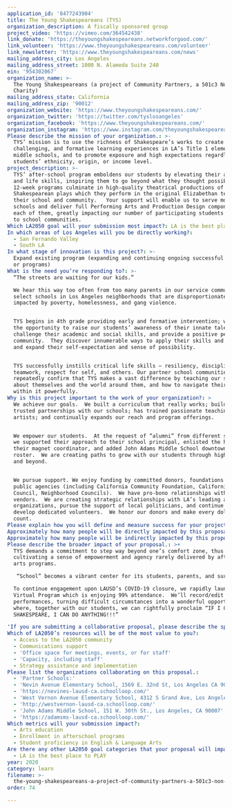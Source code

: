 ```yaml
---
application_id: '8477243904'
title: The Young Shakespeareans (TYS)
organization_description: A fiscally sponsored group
project_video: 'https://vimeo.com/364542438'
link_donate: 'https://theyoungshakespeareans.networkforgood.com/'
link_volunteer: 'https://www.theyoungshakespeareans.com/volunteer'
link_newsletter: 'https://www.theyoungshakespeareans.com/news'
mailing_address_city: Los Angeles
mailing_address_street: 1000 N. Alameda Suite 240
ein: '954302067'
organization_name: >-
  The Young Shakespeareans (a project of Community Partners, a 501c3 Non-Profit
  Charity)
mailing_address_state: California
mailing_address_zip: '90012'
organization_website: 'https://www.theyoungshakespeareans.com/'
organization_twitter: 'https://twitter.com/tyslosangeles'
organization_facebook: 'https://www.theyoungshakespeareans.com/'
organization_instagram: 'https://www.instagram.com/theyoungshakespeareans/'
Please describe the mission of your organization.: >-
  TYS’ mission is to use the richness of Shakespeare’s works to create early,
  challenging, and formative learning experiences in LA’s Title 1 elementary and
  middle schools, and to promote exposure and high expectations regardless of
  students’ ethnicity, origin, or income level.
project_description: >-
  TYS’ after-school program emboldens our students by elevating their academic
  and life skills, inspiring them to go beyond what they thought possible. Our
  12-week programs culminate in high-quality theatrical productions of
  Shakespearean plays which they perform in the original Elizabethan text for
  their school and community.   Your support will enable us to serve more
  schools and deliver full Performing Arts and Production Design components in
  each of them, greatly impacting our number of participating students and reach
  to school communities. 
Which LA2050 goal will your submission most impact?: LA is the best place to LEARN
In which areas of Los Angeles will you be directly working?:
  - San Fernando Valley
  - South LA
In what stage of innovation is this project?: >-
  Expand existing program (expanding and continuing ongoing successful projects
  or programs)
What is the need you’re responding to?: >-
  “The streets are waiting for our kids.”   

  We hear this way too often from too many parents in our service community.  We
  select schools in Los Angeles neighborhoods that are disproportionately
  impacted by poverty, homelessness, and gang violence.   


  TYS begins in 4th grade providing early and formative intervention; we seize
  the opportunity to raise our students’ awareness of their innate talents,
  challenge their academic and social skills, and provide a positive peer
  community.  They discover innumerable ways to apply their skills and energy
  and expand their self-expectation and sense of possibility. 


  TYS successfully instills critical life skills – resiliency, discipline,
  teamwork, respect for self, and others. Our partner school communities
  repeatedly confirm that TYS makes a vast difference by teaching our students
  about themselves and the world around them, and how to navigate their way
  within it powerfully.
Why is this project important to the work of your organization?: >
  We achieve our goals.  We built a curriculum that really works; builds strong,
  trusted partnerships with our schools; has trained passionate teaching
  artists; and continually expands our reach and program offerings.  


  We empower our students.  At the request of “alumni” from different schools,
  we supported their approach to their school principal, enlisted the help of
  their magnet coordinator, and added John Adams Middle School downtown to our
  roster.  We are creating paths to grow with our students through high school
  and beyond.


  We pursue support. We enjoy funding by committed donors, foundations and
  public agencies (including California Community Foundation, California Arts
  Council, Neighborhood Councils).  We have pro-bono relationships with critical
  vendors.  We are creating strategic relationships with LA’s leading arts
  organizations, pursue the support of local politicians, and continue to
  develop dedicated volunteers.  We honor our donors and make every dollar
  count.
Please explain how you will define and measure success for your project.: "TYS is a proven success in using the broad platform of the theatrical arts to attract and hold attention, develop and utilize academic and life skills, cultivate and apply critical thinking independently and collaboratively, and provide a truly transformative experience for all involved.   Our goal is to expand our reach – more schools, more students, more programming.\n\nWe measure our success via both anecdotal and data-driven methods. We track and enjoy high attendance, re-enrollment from year to year, and subsequent enrollment of siblings, cousins, and friends.  We conduct written surveys (Student self-assessment; Classroom/Liaison Teacher assessment of each student) at the beginning and end of each program, as well as our Principals’ assessments of overall school impact and written surveys of our Teaching Artists at the end of each program.  Our executive team reviews all information to remain current regarding the effectiveness of our curriculum and delivery, and we implement adjustments if/as needed.\n\nThe comments we regularly hear are equally important indicators of our success: \n*\t2nd and 3rd graders press to know when they can become Young Shakespeareans;\n*\tOur Alumni regularly return to share their latest achievements;\n*\tTeachers report that their TYS students’ classroom participation and confidence notably increase;\n*\tPrincipals report that parents push for months for the program to begin;\n*\tParents report that their previously shy children become more outgoing and willing to try new things;\n*\tLocal residents tearfully thank us for bringing pride to their neighborhood;\n*\tAffluent audience members are surprised, impressed, and inspired by our students’ poise, and reconsider the possibilities that exist in the neighborhoods we serve.\n\n"
Approximately how many people will be directly impacted by this proposal?: '344'
Approximately how many people will be indirectly impacted by this proposal?: '6273'
Please describe the broader impact of your proposal.: >+
  TYS demands a commitment to step way beyond one’s comfort zone, thus
  cultivating a sense of empowerment and agency rarely delivered by after-school
  arts programs.

   “School” becomes a vibrant center for its students, parents, and surrounding residents; in fact, TYS is cited as a factor in improved attendance, and designations of California “Blue Ribbon School” Awards. 

  To continue engagement upon LAUSD’s COVID-19 closure, we rapidly launched a
  Virtual Program which is enjoying 99% attendance.  We’ll record/edit all final
  performances, turning difficult circumstances into a wonderful opportunity
  where, together with our students, we can rightfully proclaim “IF I CAN DO
  SHAKESPEARE, I CAN DO ANYTHING!!!”

'If you are submitting a collaborative proposal, please describe the specific role of partner organizations in the project.': "We work closely with our schools, which begin with each school’s Principal, who dedicates the necessary funds and workspace(s), selects a Liaison Teacher, Classroom Teacher, and Support Staff to work in concert with TYS.  \n\n(P=Principal, C=Classroom Teacher, L=Liaison Teacher, S=Staff, F=Family)\n\nOCT-MAY\n*\tSelect Participating Students (P,C,L)  \n*\tOrder “No Fear Shakespeare” books (L)\n*\tUse TYS Guide to teach basic Play elements (Plot, Characters, Themes) (C)\t     \n*\tImpart Rules of Commitment (C&L)\n*\tObtain Parental Consents (L)\n*\tSupport “No Fear Shakespeare” reading (C,L,F)\n\nJAN-MAY \n*\tEncourage Program Attendance/Participation (C,L,F)\n*\tCoordinate/Attend all Workshops (L)\n*\tDistribute program materials (L)\n*\tPrep Workshop Spaces (S)\n*\tVolunteer where Needed (eg. Hair/Makeup) (S,F)\n"
Which of LA2050’s resources will be of the most value to you?:
  - Access to the LA2050 community
  - Communications support
  - 'Office space for meetings, events, or for staff'
  - 'Capacity, including staff'
  - Strategy assistance and implementation
Please list the organizations collaborating on this proposal.:
  - 'Partner Schools:'
  - 'Nevin Avenue Elementary School, 1569 E. 32nd St, Los Angeles CA 90011'
  - 'https://nevines-lausd-ca.schoolloop.com/'
  - 'West Vernon Avenue Elementary School, 4312 S Grand Ave, Los Angeles CA 90037'
  - 'http://westvernon-lausd-ca.schoolloop.com/'
  - 'John Adams Middle School, 151 W. 30th St., Los Angeles, CA 90007'
  - 'https://adamsms-lausd-ca.schoolloop.com/'
Which metrics will your submission impact?:
  - Arts education
  - Enrollment in afterschool programs
  - Student proficiency in English & Language Arts
Are there any other LA2050 goal categories that your proposal will impact?:
  - LA is the best place to PLAY
year: 2020
category: learn
filename: >-
  the-young-shakespeareans-a-project-of-community-partners-a-501c3-non-profit-charity
order: 74

---
```

